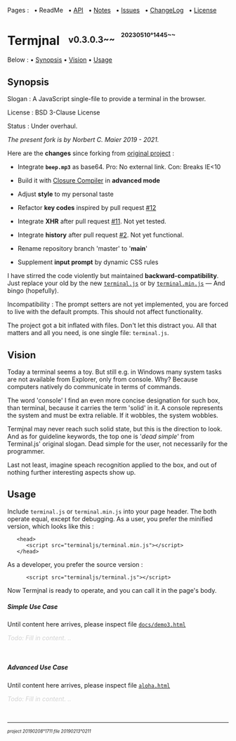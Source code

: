 ﻿Pages : &nbsp;
 • ReadMe &nbsp;
 • [API](./docs/api.md) &nbsp;
 • [Notes](./docs/notes.md) &nbsp;
 • [Issues](./docs/issues.md) &nbsp;
 • [ChangeLog](./docs/changelog.md) &nbsp;
 • [License](./docs/license.md)

# Termjnal &nbsp; <sup><sub>v0.3.0.3~~ &nbsp; <sup><sup>20230510°1445~~</sup></sup></sub></sup>

Below :
 • [Synopsis](#synopsis)
 • [Vision](#vision)
 • [Usage](#usage)

<a name="synopsis"></a>
## Synopsis

Slogan : A JavaScript single-file to provide a terminal in the browser.

License : BSD 3-Clause License

Status : Under overhaul.

_The present fork is by Norbert C. Maier 2019 - 2021._

Here are the **changes** since forking from
 [original project](https://github.com/eosterberg/terminaljs) :

- Integrate **`beep.mp3`** as base64.
   Pro: No external link. Con: Breaks IE<10

- Build it with [Closure Compiler](https://developers.google.com/closure/compiler/) in **advanced mode**

- Adjust **style** to my personal taste

- Refactor **key codes** inspired by pull request [#12](https://github.com/eosterberg/terminaljs/pull/12)

- Integrate **XHR** after pull request [#11](https://github.com/eosterberg/terminaljs/pull/11).
  Not yet tested.

- Integrate **history** after pull request [#2](https://github.com/eosterberg/terminaljs/pull/2).
  Not yet functional.

- Rename repository branch 'master' to '**main**'

- Supplement **input prompt** by dynamic CSS rules

I have stirred the code violently but maintained **backward-compatibility**.
 Just replace your old by the new [`terminal.js`](./terminal.js)
 or by [`terminal.min.js`](./terminal.min.js) — And bingo (hopefully).

Incompatibility : The prompt setters are not yet implemented, you are forced
 to live with the default prompts. This should not affect functionality.

The project got a bit inflated with files. Don't let this distract you.
 All that matters and all you need, is one single file: `terminal.js`.

<a name="vision"></a>
## Vision

Today a terminal seems a toy. But still e.g. in Windows many system
 tasks are not available from Explorer, only from console. Why?
 Because computers natively do communicate in terms of commands.

The word 'console' I find an even more concise designation for such box,
 than terminal, because it carries the term 'solid' in it. A console represents
 the system and must be extra reliable. If it wobbles, the system wobbles.

Termjnal may never reach such solid state, but this is the direction to look.
 And as for guideline keywords, the top one is '*dead simple*'
 from Terminal.js' original slogan. Dead simple for the user, not necessarily
 for the programmer.

Last not least, imagine speach recognition applied to the box, and out of
 nothing further interesting aspects show up.

<a name="usage"></a>
## Usage

Include `terminal.js` or `terminal.min.js` into your page header.
The both operate equal, except for debugging.
As a user, you prefer the minified version, which looks like this&nbsp;:

```
   <head>
      <script src="terminaljs/terminal.min.js"></script>
   </head>
```

As a developer, you prefer the source version :

```
      <script src="terminaljs/terminal.js"></script>
```

Now Termjnal is ready to operate, and you can call it in the page's body.

<a name="usage_simple"></a>
##### Simple Use Case

Until content here arrives, please inspect file
[`docs/demo3.html`](./docs/demo3.html)

*<span style="color:LightGray;">Todo: Fill in content. ..</span>*

&nbsp;

<a name="usage_advanced"></a>
##### Advanced Use Case

Until content here arrives, please inspect file
[`aloha.html`](./aloha.html)

*<span style="color:LightGray;">Todo: Fill in content. ..</span>*

&nbsp;

---

<sup><sub>*project 20190208°1711 file 20190213°0211*</sub></sup>

